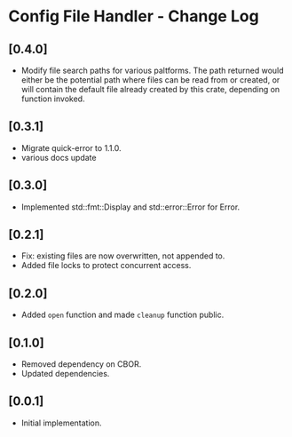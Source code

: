 # Config File Handler - Change Log

## [0.4.0]
- Modify file search paths for various paltforms. The path returned would either be the potential path where files can be read from or created, or will contain the default file already created by this crate, depending on function invoked.

## [0.3.1]
- Migrate quick-error to 1.1.0.
- various docs update

## [0.3.0]
- Implemented std::fmt::Display and std::error::Error for Error.

## [0.2.1]
- Fix: existing files are now overwritten, not appended to.
- Added file locks to protect concurrent access.

## [0.2.0]
- Added `open` function and made `cleanup` function public.

## [0.1.0]
- Removed dependency on CBOR.
- Updated dependencies.

## [0.0.1]
- Initial implementation.

